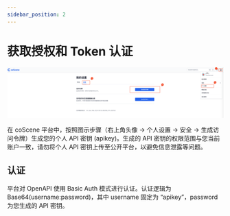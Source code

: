```yaml
---
sidebar_position: 2
---
```


# 获取授权和 Token 认证

![apikey](./img/apikey-1-zh.png)

在 coScene 平台中，按照图示步骤（右上角头像 -> 个人设置 -> 安全 -> 生成访问令牌）生成您的个人 API 密钥 (apikey)。生成的 API 密钥的权限范围与您当前账户一致，请勿将个人 API 密钥上传至公开平台，以避免信息泄露等问题。

## 认证

平台对 OpenAPI 使用 Basic Auth 模式进行认证。认证逻辑为 Base64(username:password)，其中 username 固定为 “apikey”，password 为您生成的 API 密钥。
